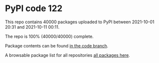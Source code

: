 # PyPI code 122

This repo contains 40000 packages uploaded to PyPI between 
2021-10-01 20:31 and 2021-10-11 00:11.

The repo is 100% (40000/40000) complete.

Package contents can be found [in the code branch](https://github.com/pypi-data/pypi-mirror-122/tree/code/packages).

A browsable package list for all repositories [all packages here](https://pypi-data.github.io/website/repositories/pypi-mirror-122).


